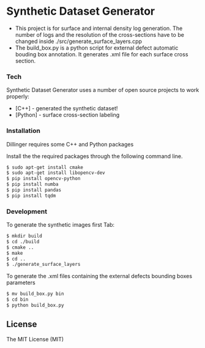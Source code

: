 # Synthetic Dataset Generator

- This project is  for surface and internal density log generation. The number of logs and the resolution of the cross-sections have to be changed inside ./src/generate_surface_layers.cpp
- The build_box.py is a python script for external defect automatic bouding box annotation. It generates .xml file for each surface cross section.  
 

### Tech

Synthetic Dataset Generator uses a number of open source projects to work properly:

* [C++] - generated the synthetic dataset!
* [Python] - surface cross-section labeling 

### Installation

Dillinger requires some C++ and Python packages 

Install the the required packages through the following command line.

```sh
$ sudo apt-get install cmake
$ sudo apt-get install libopencv-dev
$ pip install opencv-python
$ pip install numba
$ pip install pandas 
$ pip install tqdm
```
### Development

To generate the synthetic images first Tab:
```sh
$ mkdir build
$ cd ./build
$ cmake ..
$ make 
$ cd ..
$ ./generate_surface_layers
```

To generate the .xml files containing the external defects bounding boxes parameters
```sh
$ mv build_box.py bin
$ cd bin
$ python build_box.py
```
License
----
The MIT License (MIT)


